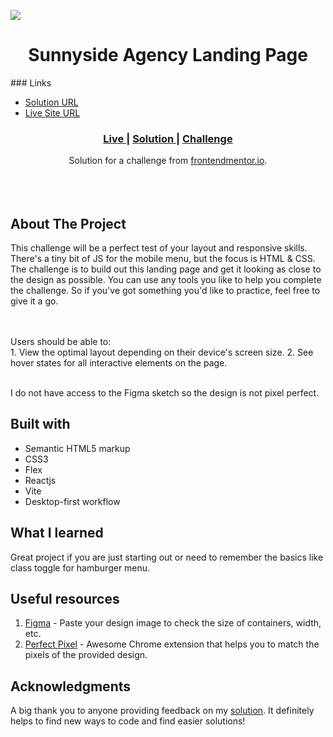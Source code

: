 

<img src="#"></img>


<h1 align="center">Sunnyside Agency Landing Page</h1>
### Links

- [Solution URL]()
- [Live Site URL]()
<div align="center">
  <h3>
    <a href="#" color="white">
      Live
    </a>
    <span> | </span>
    <a href="#">
      Solution
    </a>
   <span> | </span>
    <a href="#">
      Challenge
    </a>
  </h3>
</div>
<div align="center">
   Solution for a challenge from  <a href="#">frontendmentor.io</a>.
</div>
<br>
<br>
<br>

## About The Project
This challenge will be a perfect test of your layout and responsive skills. There's a tiny bit of JS for the mobile menu, but the focus is HTML & CSS.
The challenge is to build out this landing page and get it looking as close to the design as possible.
You can use any tools you like to help you complete the challenge. So if you've got something you'd like to practice, feel free to give it a go.

<br><br>Users should be able to:
<br>1. View the optimal layout depending on their device's screen size.
2. See hover states for all interactive elements on the page.
<br>
<br> <p>I do not have access to the Figma sketch so the design is not pixel perfect.</p>




## Built with 

- Semantic HTML5 markup
- CSS3
- Flex
- Reactjs
- Vite
- Desktop-first workflow


## What I learned
Great project if you are just starting out or need to remember the basics like class toggle for hamburger menu.

## Useful resources

1. <a href="https://www.figma.com/">Figma</a> - Paste your design image to check the size of containers, width, etc.
2. <a href="https://chrome.google.com/webstore/detail/perfectpixel-by-welldonec/dkaagdgjmgdmbnecmcefdhjekcoceebi">Perfect Pixel</a> - Awesome Chrome extension that helps you to match the pixels of the provided design.



## Acknowledgments

A big thank you to anyone providing feedback on my <a href="https://www.frontendmentor.io/solutions/sunnyside-agency-landing-page-QfXrSGu5A">solution</a>. It definitely helps to find new ways to code and find easier solutions! 
